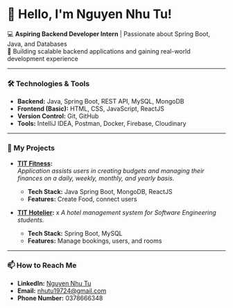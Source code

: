 # 👋 Hello, I'm Nguyen Nhu Tu!

💻 **Aspiring Backend Developer Intern** | Passionate about Spring Boot, Java, and Databases  
🎯 Building scalable backend applications and gaining real-world development experience  

---

### 🛠️ Technologies & Tools
- **Backend:** Java, Spring Boot, REST API, MySQL, MongoDB  
- **Frontend (Basic):** HTML, CSS, JavaScript, ReactJS  
- **Version Control:** Git, GitHub  
- **Tools:** IntelliJ IDEA, Postman, Docker, Firebase, Cloudinary

---

### 📂 My Projects  
- **[TIT Fitness](https://github.com/NguyenNhuTu09/TITFitness):**  
  *Application assists users in creating budgets and managing their finances on a daily, weekly, monthly, and yearly basis.*  
  - **Tech Stack:** Java Spring Boot, MongoDB, ReactJS  
  - **Features:** Create Food, connect users

- **[TIT Hotelier](https://github.com/NguyenNhuTu09/TITHotelier):**  x
  *A hotel management system for Software Engineering students.*  
  - **Tech Stack:** Spring Boot, MySQL  
  - **Features:** Manage bookings, users, and rooms

---

### 📫 How to Reach Me  
- **LinkedIn:** [Nguyen Nhu Tu](https://www.linkedin.com/in/nh%C6%B0-t%E1%BB%AB-nguy%E1%BB%85n-b8b729330/)  
- **Email:** nhutu19724@gmail.com
- **Phone Number:**  0378666348
